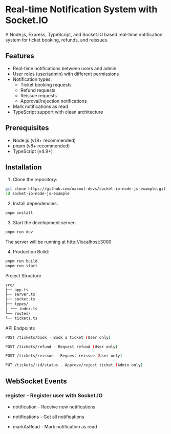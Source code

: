 # Real-time Notification System with Socket.IO

A Node.js, Express, TypeScript, and Socket.IO based real-time notification system for ticket booking, refunds, and reissues.

## Features

- Real-time notifications between users and admin
- User roles (user/admin) with different permissions
- Notification types:
  - Ticket booking requests
  - Refund requests
  - Reissue requests
  - Approval/rejection notifications
- Mark notifications as read
- TypeScript support with clean architecture

## Prerequisites

- Node.js (v18+ recommended)
- pnpm (v8+ recommended)
- TypeScript (v4.9+)

## Installation

1. Clone the repository:

```bash
git clone https://github.com/nazmul-devs/socket-io-node-js-example.git
cd socket-io-node-js-example
```

2. Install dependencies:

```bash
pnpm install
```

3. Start the development server:

```bash
pnpm run dev
```

The server will be running at http://localhost:3000

4. Production Build:

```bash
pnpm run build
pnpm run start
```

Project Structure

```bash
src/
├── app.ts
├── server.ts
├── socket.ts
├── types/
│ └── index.ts
└── routes/
└── tickets.ts
```

API Endpoints

```bash
POST /tickets/book - Book a ticket (User only)

POST /tickets/refund - Request refund (User only)

POST /tickets/reissue - Request reissue (User only)

PUT /tickets/:id/status - Approve/reject ticket (Admin only)
```

## WebSocket Events

### register - Register user with Socket.IO

- notification - Receive new notifications

- notifications - Get all notifications

- markAsRead - Mark notification as read
